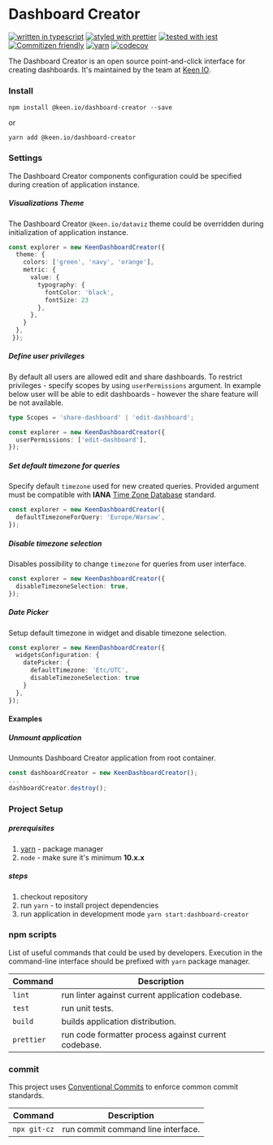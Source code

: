 # Dashboard Creator

[![written in typescript](https://img.shields.io/badge/written%20in-typescript-blue.svg)](https://www.typescriptlang.org) [![styled with prettier](https://img.shields.io/badge/styled_with-prettier-yellow.svg)](https://github.com/prettier/prettier) [![tested with jest](https://img.shields.io/badge/tested_with-jest-99424f.svg)](https://facebook.github.io/jest/) [![Commitizen friendly](https://img.shields.io/badge/commitizen-friendly-brightgreen.svg)](http://commitizen.github.io/cz-cli/) [![yarn](https://img.shields.io/badge/maintained%20with-yarn-cc00ff.svg)](https://yarnpkg.com/en/) [![codecov](https://codecov.io/gh/keen/dashboard-creator/branch/develop/graph/badge.svg?token=W77XX9UV5Y)](https://codecov.io/gh/keen/dashboard-creator)

The Dashboard Creator is an open source point-and-click interface for creating dashboards. It's maintained by the team at [Keen IO](https://keen.io/).

### Install

```ssh
npm install @keen.io/dashboard-creator --save
```

or

```ssh
yarn add @keen.io/dashboard-creator
```

### Settings

The Dashboard Creator components configuration could be specified during creation of application instance.

##### Visualizations Theme

The Dashboard Creator `@keen.io/dataviz` theme could be overridden during initialization of application instance.

```typescript
const explorer = new KeenDashboardCreator({
  theme: {
    colors: ['green', 'navy', 'orange'],
    metric: {
      value: {
        typography: {
          fontColor: 'black',
          fontSize: 23
        },
      },
    }
  },
 });
```

##### Define user privileges

By default all users are allowed edit and share dashboards. To restrict privileges - specify scopes by using `userPermissions` argument. In example below user will be able to edit dashboards - however the share feature will be not available.

```typescript
type Scopes = 'share-dashboard' | 'edit-dashboard';

const explorer = new KeenDashboardCreator({
  userPermissions: ['edit-dashboard'],
});
```

##### Set default timezone for queries

Specify default `timezone` used for new created queries. Provided argument must be compatible with **IANA** [Time Zone Database](https://www.iana.org/time-zones) standard.

```typescript
const explorer = new KeenDashboardCreator({
  defaultTimezoneForQuery: 'Europe/Warsaw',
});
```

##### Disable timezone selection

Disables possibility to change `timezone` for queries from user interface.

```typescript
const explorer = new KeenDashboardCreator({
  disableTimezoneSelection: true,
});
```

##### Date Picker

Setup default timezone in widget and disable timezone selection.

```typescript
const explorer = new KeenDashboardCreator({
  widgetsConfiguration: {
    datePicker: {
      defaultTimezone: 'Etc/UTC',
      disableTimezoneSelection: true
    }
  },
});
```

#### Examples

##### Unmount application

Unmounts Dashboard Creator application from root container.

```typescript
const dashboardCreator = new KeenDashboardCreator();
...
dashboardCreator.destroy();
```

### Project Setup

##### prerequisites

1.  [yarn](https://classic.yarnpkg.com/) - package manager
2.  `node` - make sure it's minimum **10.x.x**

##### steps

1.  checkout repository
2.  run `yarn` - to install project dependencies
3.  run application in development mode `yarn start:dashboard-creator`

### npm scripts

List of useful commands that could be used by developers. Execution in the command-line interface should be prefixed with `yarn` package manager.

| Command    | Description                                          |
| ---------- | ---------------------------------------------------- |
| `lint`     | run linter against current application codebase.     |
| `test`     | run unit tests.                                      |
| `build`    | builds application distribution.                     |
| `prettier` | run code formatter process against current codebase. |

### commit

This project uses [Conventional Commits](https://www.conventionalcommits.org) to enforce common commit standards.

| Command      | Description                        |
| ------------ | ---------------------------------- |
| `npx git-cz` | run commit command line interface. |
